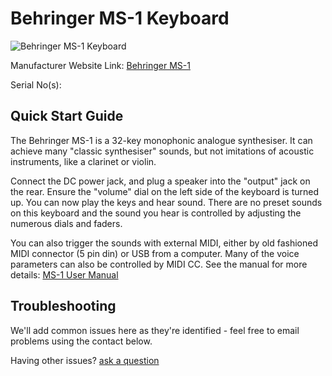 # Behringer MS-1 Keyboard

![Behringer MS-1 Keyboard](<https://mediadl.musictribe.com/media/PLM/data/images/products/P0DNG/515Wx515H/MS-1-BK_P0DNG_Top_B.png>)

Manufacturer Website Link: [Behringer MS-1](<https://www.behringer.com/behringer/product?modelCode=0722-AAM>)

Serial No(s): 

## Quick Start Guide

The Behringer MS-1 is a 32-key monophonic analogue synthesiser. It can achieve many "classic synthesiser" sounds, but not imitations of acoustic instruments, like a clarinet or violin.

Connect the DC power jack, and plug a speaker into the "output" jack on the rear. Ensure the "volume" dial on the left side of the keyboard is turned up. You can now play the keys and hear sound. There are no preset sounds on this keyboard and the sound you hear is controlled by adjusting the numerous dials and faders.

You can also trigger the sounds with external MIDI, either by old fashioned MIDI connector (5 pin din) or USB from a computer. Many of the voice parameters can also be controlled by MIDI CC. See the manual for more details:
[MS-1 User Manual](<https://mediadl.musictribe.com/media/PLM/data/docs/P0DNG/MS-1_QSG_WW.pdf>)

## Troubleshooting

We'll add common issues here as they're identified - feel free to email problems using the contact below.

Having other issues? [ask a question](<mailto:ChrisBall@omnimusic.org.uk>)
